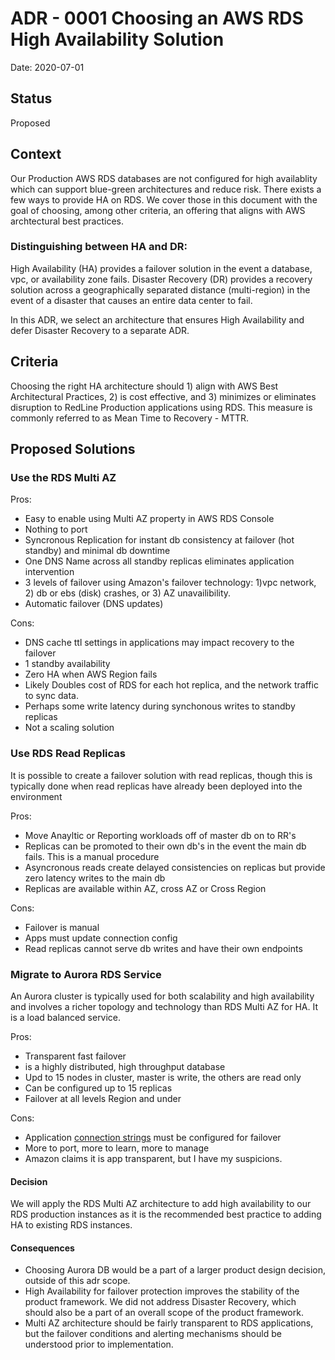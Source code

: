 # ADR - 0001 Choosing an AWS RDS High Availability Solution

Date: 2020-07-01

## Status

Proposed

## Context

Our Production AWS RDS databases are not configured for high availablity which can support blue-green architectures and reduce risk. There exists a few ways to provide HA on RDS. We cover those in this document with the goal of choosing, among other criteria, an offering that aligns with AWS archtectural best practices.

### Distinguishing between HA and DR:

High Availability (HA) provides a failover solution in the event a database, vpc, or availability zone fails. Disaster Recovery (DR) provides a recovery solution across a geographically separated distance (multi-region) in the event of a disaster that causes an entire data center to fail.

In this ADR, we select an architecture that ensures High Availability and defer Disaster Recovery to a separate ADR.

## Criteria

Choosing the right HA architecture should 1) align with AWS Best Architectural Practices, 2) is cost effective, and 3) minimizes or eliminates disruption to RedLine Production applications using RDS. This measure is commonly referred to as Mean Time to Recovery - MTTR.

## Proposed Solutions

### Use the RDS Multi AZ

Pros:

- Easy to enable using Multi AZ property in AWS RDS Console
- Nothing to port
- Syncronous Replication for instant db consistency at failover (hot standby) and minimal db downtime
- One DNS Name across all standby replicas eliminates application intervention
- 3 levels of failover using Amazon's failover technology: 1)vpc network, 2) db or ebs (disk) crashes, or 3) AZ unavailibility.
- Automatic failover (DNS updates)

Cons:

- DNS cache ttl settings in applications may impact recovery to the failover
- 1 standby availability
- Zero HA when AWS Region fails
- Likely Doubles cost of RDS for each hot replica, and the network traffic to sync data.
- Perhaps some write latency during synchonous writes to standby replicas
- Not a scaling solution

### Use RDS Read Replicas

It is possible to create a failover solution with read replicas, though this is typically done when read replicas have already been deployed into the environment

Pros:

- Move Anayltic or Reporting workloads off of master db on to RR's
- Replicas can be promoted to their own db's in the event the main db fails. This is a manual procedure
- Asyncronous reads create delayed consistencies on replicas but provide zero latency writes to the main db
- Replicas are available within AZ, cross AZ or Cross Region

Cons:
- Failover is manual
- Apps must update connection config
- Read replicas cannot serve db writes and have their own endpoints

### Migrate to Aurora RDS Service

An Aurora cluster is typically used for both scalability and high availability and involves a richer topology and technology than RDS Multi AZ for HA. It is a load balanced service.

Pros:

- Transparent fast failover
- is a highly distributed, high
  throughput database
- Upd to 15 nodes in cluster, master is write, the others are read only
- Can be configured up to 15 replicas
- Failover at all levels Region and under

Cons:

- Application [connection strings](https://docs.aws.amazon.com/AmazonRDS/latest/AuroraUserGuide/AuroraPostgreSQL.BestPractices.html#AuroraPostgreSQL.BestPractices.FastFailover.Configuring.ConnectionString) must be configured for failover
- More to port, more to learn, more to manage
- Amazon claims it is app transparent, but I have my suspicions.

#### Decision

We will apply the RDS Multi AZ architecture to add high availability to our RDS production instances as it is the recommended best practice to adding HA to existing RDS instances.

#### Consequences

- Choosing Aurora DB would be a part of a larger product design decision, outside of this adr scope.
- High Availability for failover protection improves the stability of the product framework. We did not address Disaster Recovery, which should also be a part of an overall scope of the product framework.
- Multi AZ architecture should be fairly transparent to RDS applications, but the failover conditions and alerting mechanisms should be understood prior to implementation.

